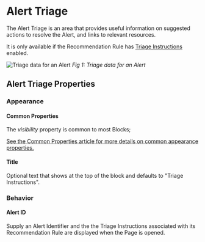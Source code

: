 # Alert Triage

The Alert Triage is an area that provides useful information on suggested actions to resolve the Alert, and links to relevant resources.

It is only available if the Recommendation Rule has [Triage Instructions](../../concepts/recommendation/rule.md#triage-instructions) enabled.

![Triage data for an Alert](images/alert-triage.png)
*Fig 1: Triage data for an Alert*

## Alert Triage Properties

### Appearance

#### Common Properties

The _visibility_ property is common to most Blocks;

[See the Common Properties article for more details on common appearance properties.](../common-properties.md#appearance)

#### Title

Optional text that shows at the top of the block and defaults to "Triage Instructions".

### Behavior

#### Alert ID

Supply an Alert Identifier and the the Triage Instructions associated with its Recommendation Rule are displayed when the Page is opened.
